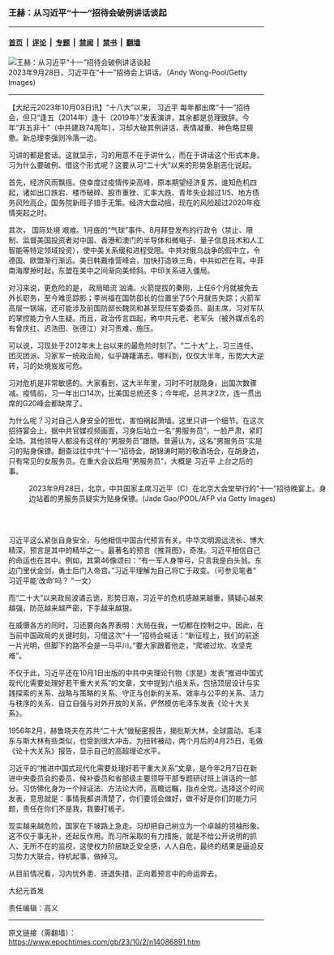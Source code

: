 ### 王赫：从习近平“十一”招待会破例讲话谈起

---

#### [首页](../../../..?n14086891) &nbsp;|&nbsp; [评论](../../../../../epoch-comment?n14086891) &nbsp;|&nbsp; [专题](../../../../../epoch-special?n14086891) &nbsp;|&nbsp; [禁闻](../../../../../epoch-news?n14086891) &nbsp;|&nbsp; [禁书](../../../../../books?n14086891) &nbsp;|&nbsp; [翻墙](https://github.com/gfw-breaker/nogfw/blob/master/README.md?n14086891)


<div><img alt="王赫：从习近平“十一”招待会破例讲话谈起" class="attachment-djy_600_400 size-djy_600_400 wp-post-image" src="https://i.epochtimes.com/assets/uploads/2023/10/id14086058-GettyImages-1694722378_light-600x400.jpg"/>
<div class="caption">
 2023年9月28日，习近平在“十一”招待会上讲话。（Andy Wong-Pool/Getty Images）
</div></div><hr/><div class="post_content" id="artbody" itemprop="articleBody">
 <!-- article content begin -->
 <p>
  【大纪元2023年10月03日讯】“十八大”以来，
  <ok href="https://www.epochtimes.com/gb/tag/%E4%B9%A0%E8%BF%91%E5%B9%B3.html">
   习近平
  </ok>
  每年都出席“十一”招待会，但只“逢五（2014年）逢十（2019年）”发表演讲，其余都是总理致辞。今年“非五非十”（中共建政74周年），习却大破其例讲话，表情凝重、神色略显疲惫。新总理李强则冷落一边。
 </p>
 <p>
  习讲的都是套话。这就显示，习的用意不在于讲什么，而在于讲话这个形式本身。习为什么要破例、借这个形式呢？这要从习“二十大”以来的形势急剧恶化说起。
 </p>
 <p>
  首先，经济风雨飘摇。侥幸度过疫情传染高峰，原本期望经济复苏，谁知危机四起，诸如出口跌宕、楼市破碎、股市重挫、汇率大跌、青年失业超过1/5、地方债务风险高企，国务院新班子措手无策。经济大盘动摇，现在的风险超过2020年疫情突起之时。
 </p>
 <p>
  其次，
  <ok href="https://www.epochtimes.com/gb/tag/%E5%9B%BD%E9%99%85%E5%A4%84%E5%A2%83.html">
   国际处境
  </ok>
  艰难。1月底的“气球”事件、8月拜登发布的行政令（禁止、限制、监督美国投资者对中国、香港和澳门的半导体和微电子、量子信息技术和人工智能等特定领域投资），使中美关系缓和进程受阻。中共对俄乌战争的假中立，令德国、欧盟渐行渐远。美日韩戴维营峰会，加快打造铁三角，中共如芒在背。中菲南海摩擦时起，东盟在美中之间渐向美倾斜。中印关系进入僵局。
 </p>
 <p>
  对习来说，更危险的是，
  <ok href="https://www.epochtimes.com/gb/tag/%E6%94%BF%E5%B1%80%E6%9A%97%E6%B5%81.html">
   政局暗流
  </ok>
  汹涌。火箭提拔的秦刚，上任6个月就被免去外长职务，至今难觅踪影；李尚福在国防部长的位置坐了5个月就告失踪；火箭军高层一锅端，还可能涉及前国防部长魏凤和甚至现任军委委员、副主席。习对军队的掌控能力令人生疑。而且，政治传言四起，称中共元老、老军头（被外媒点名的有曾庆红、迟浩田、张德江）对习责难、施压。
 </p>
 <p>
  可以说，习现处于2012年末上台以来的最危险时刻了。“二十大”上，习三连任、团灭团派、习家军一统政治局，似乎踌躇滿志。哪料到，仅仅大半年，形势大大逆转，习的处境岌岌可危。
 </p>
 <p>
  习对危机是非常敏感的。大家看到，这大半年里，习时不时就隐身，出国次数骤减。疫情前，习一年出口14次，比美国总统还多；今年呢，总共才2次，连一贯出席的G20峰会都缺席了。
 </p>
 <p>
  为什么呢？习对自己人身安全的担忧，害怕祸起萧墙。这里只讲一个细节。在这次招待宴会上，据中共官媒视频画面，习身后站立一名“男服务员”，一脸严肃，紧盯全场。其他领导人都没有这样的“男服务员”跟随。普遍认为，这名“男服务员”实是习的贴身保镖。翻查过往中共“十一”招待会，胡锦涛时期的敬酒场合，在胡身边，只有常见的女服务员。在重大会议启用“男服务员”，大概是
  <ok href="https://www.epochtimes.com/gb/tag/%E4%B9%A0%E8%BF%91%E5%B9%B3.html">
   习近平
  </ok>
  上台之后的事。
 </p>
 <figure aria-describedby="caption-attachment-14085330" class="wp-caption aligncenter" id="attachment_14085330" style="width: 600px">
  <ok href="https://i.epochtimes.com/assets/uploads/2023/09/id14085330-GettyImages-1694617051.jpg" target="_blank">
   <img alt="" class="size-large wp-image-14085330" src="https://i.epochtimes.com/assets/uploads/2023/09/id14085330-GettyImages-1694617051-600x400.jpg"/>
  </ok>
  <br/><figcaption class="wp-caption-text" id="caption-attachment-14085330">
   2023年9月28日，北京，中共国家主席习近平（C）在北京大会堂举行的“十一”招待晚宴上。身边站着的男服务员疑实为贴身保镖。(Jade Gao/POOL/AFP via Getty Images)
  </figcaption><br/>
 </figure><br/>
 <p>
  习近平这么紧张自身安全，与他相信中国古代预言有关。中华文明源远流长、博大精深，预言是其中的精华之一。最著名的预言《推背图》，奇准。习近平相信自己的命运也在其中。例如，其第46像颂曰：“有一军人身带弓，只言我是白头翁。东边门里伏金剑，勇士后门入帝宫。”习近平理解为自己将亡于政变。（可参见笔者“
  <ok href="https://www.epochtimes.com/gb/23/8/25/n14060806.htm">
   习近平能‘改命’吗？
  </ok>
  ”一文）
 </p>
 <p>
  而“二十大”以来政局波谲云诡，形势日艰，习近平的危机感越来越重，猜疑心越来越强，防范越来越严密，下手越来越狠。
 </p>
 <p>
  在威慑各方的同时，习还要向各界表明：大局在我，一切都在控制之中。因此，在当前中国政局的关键时刻，习借这次“十一”招待会喊话：“新征程上，我们的前途一片光明，但脚下的路不会是一马平川。”要大家跟着他走，“爬坡过坎、攻坚克难”。
 </p>
 <p>
  不仅于此，习近平还在10月1日出版的中共中央理论刊物《求是》发表“推进中国式现代化需要处理好若干重大关系”的文章，文中提到六组关系，包括顶层设计与实践探索的关系、战略与策略的关系、守正与创新的关系、效率与公平的关系、活力与秩序的关系、自立自强与对外开放的关系，俨然模仿毛泽东发表《论十大关系》。
 </p>
 <p>
  1956年2月，赫鲁晓夫在苏共“二十大”做秘密报告，揭批斯大林，全球震动。毛泽东与斯大林有些类似，也受到很大冲击。为扭转被动，两个月后的4月25日，毛做《论十大关系》报告，显示自己的高超理论水平。
 </p>
 <p>
  习近平的“推进中国式现代化需要处理好若干重大关系”文章，是今年2月7日在新进中央委员会的委员、候补委员和省部级主要领导干部专题研讨班上讲话的一部分。习仿佛化身为一个辩证法、方法论大师，高瞻远瞩，指点全党。选择这个时间发表，意思就是：事情我都讲清楚了，你们要领会做好，做不好是你们的能力问题，责任在你们不是我，我要打板子。
 </p>
 <p>
  现实越来越危险，国家在下坡路上急走。习却把自己树立为一个卓越的领袖形象。这不仅于事无补，还起反作用。而习所采取的有力措施，就是不给公开说明的抓人、无所不在的监视，这使权力阶层缺乏安全感，人人自危，最终的结果是逼迫反习势力大联合，待机起事，做掉习。
 </p>
 <p>
  从目前情况看，习内忧外患、进退失措，正向着预言中的命运奔去。
 </p>
 <p>
  大纪元首发
 </p>
 <p>
  责任编辑：高义
 </p>
 <!-- article content end -->
 <div id="below_article_ad">
 </div>
</div>


---

原文链接（需翻墙）：https://www.epochtimes.com/gb/23/10/2/n14086891.htm